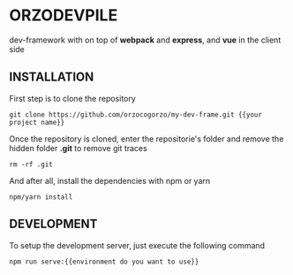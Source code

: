 # ORZODEVPILE
dev-framework with on top of **webpack** and **express**, and **vue** in the client side

## INSTALLATION

First step is to clone the repository
	
	git clone https://github.com/orzocogorzo/my-dev-frame.git {{your project name}}

Once the repository is cloned, enter the repositorie's folder and remove the hidden folder **.git** to remove git traces
	
	rm -rf .git

And after all, install the dependencies with npm or yarn
	
	npm/yarn install

## DEVELOPMENT

To setup the development server, just execute the following command
	
	npm run serve:{{environment do you want to use}}
